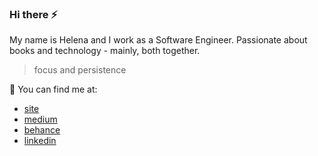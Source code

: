 ### Hi there ⚡

My name is Helena and I work as a Software Engineer. Passionate about books and technology - mainly, both together.

> focus and persistence

💬 You can find me at:
  
  - [site](https://hstrada.vercel.app)
  - [medium](https://hstrada.medium.com/)
  - [behance](https://www.behance.net/helenastrada)
  - [linkedin](https://www.linkedin.com/in/helenastrada)
